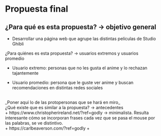 # **Propuesta final** <br>
## ¿Para qué es esta propuesta? → objetivo general

  + Desarrollar una página web que agrupe las distintas películas de Studio Ghibli

¿Para quiénes es esta propuesta? → usuarios extremos y usuarios promedio

+ Usuario extremo: personas que no les gusta el anime y lo rechazan tajantemente

+ Usuario promedio: persona que le guste ver anime y buscan recomendaciones en distintas redes sociales
<br>
_Poner aqui lo de las protopersonas que se hará en miro_
<br>
¿Qué existe que es similar a la propuesta? → antecedentes
<br>
+ https://www.christopherireland.net/?ref=godly → minimalista. Resulta interesante cómo se incorporan frases cada vez que se pasa el mouse por las palabras, se ve distintivo.
<br>
+ https://carlbeaverson.com/?ref=godly 
+ 

